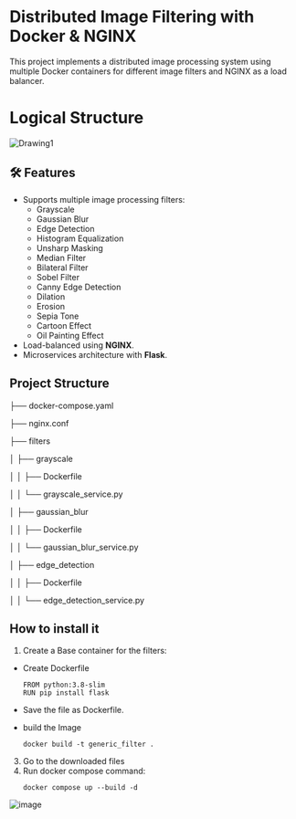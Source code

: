 # Distributed Image Filtering with Docker & NGINX

This project implements a distributed image processing system using multiple Docker containers for different image filters and NGINX as a load balancer.
# Logical Structure 
![Drawing1](https://github.com/user-attachments/assets/1dd8b4f6-5117-4146-a0b6-3874a259d782)

## 🛠 Features
- Supports multiple image processing filters:
  - Grayscale
  - Gaussian Blur
  - Edge Detection
  - Histogram Equalization
  - Unsharp Masking
  - Median Filter
  - Bilateral Filter
  - Sobel Filter
  - Canny Edge Detection
  - Dilation
  - Erosion
  - Sepia Tone
  - Cartoon Effect
  - Oil Painting Effect
- Load-balanced using **NGINX**.
- Microservices architecture with **Flask**.


## Project Structure

├── docker-compose.yaml

├── nginx.conf

├── filters

│   ├── grayscale

│   │   ├── Dockerfile

│   │   └── grayscale_service.py

│   ├── gaussian_blur

│   │   ├── Dockerfile

│   │   └── gaussian_blur_service.py

│   ├── edge_detection

│   │   ├── Dockerfile

│   │   └── edge_detection_service.py




## How to install it
1. Create a Base container for the filters:
  - Create Dockerfile
    ```
    FROM python:3.8-slim
    RUN pip install flask
    ```
  - Save the file as Dockerfile.
  
  - build the Image 
  
    ```
    docker build -t generic_filter .
    ```

3. Go to the downloaded files
4. Run docker compose command:
   ```
   docker compose up --build -d
   ```
![image](https://github.com/user-attachments/assets/d36410ac-5d67-4669-90f3-633441d2da3b)
